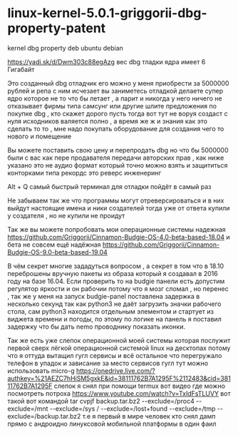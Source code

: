 # linux-kernel-5.0.1-griggorii-dbg-property-patent
kernel dbg property deb ubuntu debian

https://yadi.sk/d/Dwm303c88egAzg вес dbg тладки ядра имеет 6 Гигабайт

Это созданный  dbg отладчик его можно у меня приобрести за 5000000 рублей и репа с ним исчезает 
вы заниметесь отладкой делаете супер ядро которое не то что бы летает , а парит и никогда у него ничего не отказывает 
фирмы типа самсунг или другие шлите предложения по покупке dbg , кто скажет дорого пусть тогда вот тут не воруя создаст с нуля
исходников валяется полно , а время же ж и знания как это сделать то то , мне надо покупать оборудование для создания чего то 
нового и помещение

Вы можете поставить свою цену и перепродать dbg но что бы 5000000 были с вас как пере продавателя передачи авторских прав , как ниже указано это не аудио формат который точно можно взять и защититься конторками типа рекордс это реверс инженеринг

Alt + Q самый быстрый терминал для отладки пойдёт в самый раз

Не забываем так же что программы могут отреверсироваться и в них выйдут настоящие имена и ники создателей тогда уже от ответа 
купили у создателя , но не купили не проидут

Так же вы можете попробовать мои операционные системы надежная https://github.com/Griggorii/Cinnamon-Budgie-OS-4.0-beta-based-18.04
 и бета не совсем ещё надёжная https://github.com/Griggorii/Cinnamon-Budgie-OS-9.0-beta-based-19.04 
 
 В чём секрет многие зададуться вопросом , а секрет в том что в 18.10 переброшены вручную пакеты из образа который я создавал в 2016 году на базе 16.04.  Если проверить то на budgie панели есть допустим регулятор яркости и он рабочии потому что я мозг сломал , но перенес , так же у меня на запуск budgie-panel поставлена задержка в несколько секунд так как python3 не даёт загрузить значки 
 рабочего стола, сам python3 находится отдельным элементом и стартует из виджета времени и погоды, по этому по логике на панель я поставил задержку что бы дать nemo проводнику показать иконки.
 
Так же есть уже слепок операционной моей системы которая послужит первой сверх лёгкой операционной системой linux на десктопах потому что я оттуда вытащил гугл сервисы и всё остальное что перегружало телефон в упадок и зависание за место сервисов гугл тут можно использовать micro-g https://onedrive.live.com/?authkey=%21AEZC7hHiSM5gxkE&id=38111762B7A1295F%2112483&cid=38111762B7A1295F слепок я снял при помощи termux вот видео где можно посмотреть потроха https://www.youtube.com/watch?v=TxIdFsTLUVY вот такой вот командой tar cvpjf backup.tar.bz2 --exclude=/proc4 --exclude=/mnt --exclude=/sys / --exclude=/lost+found --exclude=/tmp --exclude=/backup.tar.bz2 т.е я первый в мире человек кто снял дамп прямо с андроидно линуксовой мобильной платформы в один фаил



